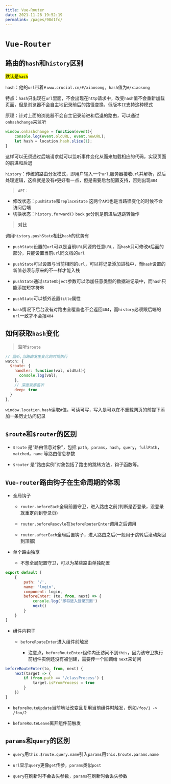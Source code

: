 ```yaml
---
title: Vue-Router
date: 2021-11-28 19:52:19
permalink: /pages/98d1fc/
---
```

# `Vue-Router`

## 路由的`hash`和`history`区别<badge text="特别重要" type="error" />

<mark>默认是`hash`</mark>

`hash`：他的`url`带着`#` `www.crucial.cn/#/xiaosong, hash`值为`#/xiaosong`

特点：`hash`只出现在`url`里面，不会出现在`http`请求中，改变`hash`值不会重新加载页面，但是浏览器不会自主地记录前后的路径变换，低版本`IE`支持这种模式

原理：针对上面的浏览器不会自主记录前进和后退的路由，可以通过`onhashchange`来监听

```javascript
window.onhashchange = function(event){
	console.log(event.oldURL, event.newURL);
	let hash = location.hash.slice(1);
}
```

这样可以无须通过后端请求就可以监听事件变化从而来加载相应的代码，实现页面的前进和后退

`history`：传统的路由分发模式，即用户输入一个`url`,服务器接收`url`并解析，然后处理逻辑，这样就是没有`#`更好看一点，但是需要后台配置支持，否则出现`404`

>`API：`

- 修改状态：`pushState`和`replaceState` 这两个`API`也是当路径变化的时候不会访问后端
- 切换状态：`history.forward()` `back` `go`分别是前进后退跳转操作

>**</mark>对比</mark>**

调用`history.pushState`相比`hash`的优势有

- `pushState`设置的`url`可以是当前`URL`同源的任意`URL`，而`hash`只可修改`#`后面的部分，只能设置当前`url`同文档的`url`

- `pushState`可以设置与当前相同的`url`，可以将记录添加进栈中，而`hash`设置的新值必须与原来的不一样才能入栈

- `pushState`通过`stateObject`参数可以添加任意类型的数据进记录中，而`hash`只能添加短字符串

- `pushState`可以额外设置`title`属性

- `hash`情况下后台没有对路由全覆盖也不会返回`404`，而`history`必须跟后端的`url`一致才不会报`404`



## 如何获取`hash`变化

>监听`$route`

```javascript
// 监听,当路由发生变化的时候执行
watch: {
  $route: {
    handler: function(val, oldVal){
      console.log(val);
    },
    // 深度观察监听
    deep: true
  }
},
```

`window.location.hash`读取`#`值，可读可写，写入是可以在不重载网页的前提下添加一条历史访问记录



## `$route`和`$router`的区别

- `$route` 是“路由信息对象”，包括 `path`，`params`，`hash`，`query`，`fullPath`，`matched`，`name` 等路由信息参数

- `$router` 是“路由实例”对象包括了路由的跳转方法，钩子函数等。

## `Vue-router`路由钩子在生命周期的体现

- 全局钩子

    - `router.beforeEach`全局前置守卫，进入路由之前(判断是否登录，没登录就重定向到登录页)

    - `router.beforeResovle`在`beforeRouterEnter`调用之后调用

    - `router.afterEach`全局后置钩子，进入路由之后(一般用于跳转后滚动条回到顶部)

- 单个路由独享

    - 不想全局配置守卫，可以为某些路由单独配置

```javascript
export default [    
    {        
        path: '/',        
        name: 'login',        
        component: login,        
        beforeEnter: (to, from, next) => {          
            console.log('即将进入登录页面')          
            next()        
        }    
    }
]
```

- 组件内钩子

    - `beforeRouteEnter`进入组件前触发

        - 注意点，`beforeRouteEnter`组件内还访问不到`this`，因为该守卫执行前组件实例还没有被创建，需要传一个回调给 `next`来访问

```javascript
beforeRouteEnter(to, from, next) {      
    next(target => {        
        if (from.path == '/classProcess') {          
            target.isFromProcess = true        
        }      
    })    
}
```

- `beforeRouteUpdate`当前地址改变且复用当前组件时触发，例如`/foo/1 -> /foo/2`

- `beforeRouteLeave`离开组件前触发



## `params`和`query`的区别

- `query`用`this.$route.query.name`引入`params`用`this.$route.params.name`

- `url`显示`query`更像`get`传参，`params`类似`post`

- `query`在刷新时不会丢失参数，`params`在刷新时会丢失参数
